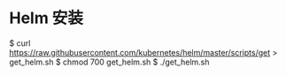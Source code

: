# Helm 安装

$ curl https://raw.githubusercontent.com/kubernetes/helm/master/scripts/get > get_helm.sh
$ chmod 700 get_helm.sh
$ ./get_helm.sh
